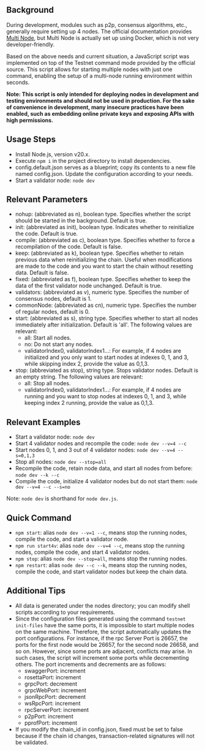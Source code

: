 ## Background
During development, modules such as p2p, consensus algorithms, etc., generally require setting up 4 nodes. The official documentation provides [Multi Node](https://docs.evmos.org/protocol/evmos-cli/multi-nodes), but Multi Node is actually set up using Docker, which is not very developer-friendly.

Based on the above needs and current situation, a JavaScript script was implemented on top of the Testnet command mode provided by the official source. This script allows for starting multiple nodes with just one command, enabling the setup of a multi-node running environment within seconds.

**Note: This script is only intended for deploying nodes in development and testing environments and should not be used in production. For the sake of convenience in development, many insecure practices have been enabled, such as embedding online private keys and exposing APIs with high permissions.**

## Usage Steps
- Install Node.js, version v20.x.
- Execute `npm i` in the project directory to install dependencies.
- config.default.json serves as a blueprint; copy its contents to a new file named config.json. Update the configuration according to your needs.
- Start a validator node: `node dev`

## Relevant Parameters
- nohup: (abbreviated as n), boolean type. Specifies whether the script should be started in the background. Default is true.
- init: (abbreviated as init), boolean type. Indicates whether to reinitialize the code. Default is true.
- compile: (abbreviated as c), boolean type. Specifies whether to force a recompilation of the code. Default is false.
- keep: (abbreviated as k), boolean type. Specifies whether to retain previous data when reinitializing the chain. Useful when modifications are made to the code and you want to start the chain without resetting data. Default is false.
- fixed: (abbreviated as f), boolean type. Specifies whether to keep the data of the first validator node unchanged. Default is true.
- validators: (abbreviated as v), numeric type. Specifies the number of consensus nodes, default is 1.
- commonNode: (abbreviated as cn), numeric type. Specifies the number of regular nodes, default is 0.
- start: (abbreviated as s), string type. Specifies whether to start all nodes immediately after initialization. Default is 'all'. The following values are relevant:
  - all: Start all nodes.
  - no: Do not start any nodes.
  - validatorIndex0, validatorIndex1...: For example, if 4 nodes are initialized and you only want to start nodes at indexes 0, 1, and 3, while skipping index 2, provide the value as 0,1,3.
- stop: (abbreviated as stop), string type. Stops validator nodes. Default is an empty string. The following values are relevant:
  - all: Stop all nodes.
  - validatorIndex0, validatorIndex1...: For example, if 4 nodes are running and you want to stop nodes at indexes 0, 1, and 3, while keeping index 2 running, provide the value as 0,1,3.

## Relevant Examples
- Start a validator node: `node dev`
- Start 4 validator nodes and recompile the code: `node dev --v=4 --c`
- Start nodes 0, 1, and 3 out of 4 validator nodes: `node dev --v=4 --s=0,1,3`
- Stop all nodes: `node dev --stop=all`
- Recompile the code, retain node data, and start all nodes from before: `node dev --k --c`
- Compile the code, initialize 4 validator nodes but do not start them: `node dev --v=4 --c --s=no`

Note: `node dev` is shorthand for `node dev.js`.

## Quick Command
- `npm start`: alias `node dev --v=1 --c`, means stop the running nodes, compile the code, and start a validator node.
- `npm run start4v`: alias `node dev --v=4 --c`, means stop the running nodes, compile the code, and start 4 validator nodes.
- `npm stop`: alias `node dev --stop=all`, means stop the running nodes.
- `npm restart`: alias `node dev --c --k`, means stop the running nodes, compile the code, and start validator nodes but keep the chain data.


## Additional Tips
- All data is generated under the nodes directory; you can modify shell scripts according to your requirements.
- Since the configuration files generated using the command `testnet init-files` have the same ports, it is impossible to start multiple nodes on the same machine. Therefore, the script automatically updates the port configurations. For instance, if the rpc Server Port is 26657, the ports for the first node would be 26657, for the second node 26658, and so on. However, since some ports are adjacent, conflicts may arise. In such cases, the script will increment some ports while decrementing others. The port increments and decrements are as follows:
  - swaggerPort: increment
  - rosettaPort: increment
  - grpcPort: decrement
  - grpcWebPort: increment
  - jsonRpcPort: decrement
  - wsRpcPort: increment
  - rpcServerPort: increment
  - p2pPort: increment
  - pprofPort: increment
- If you modify the chain_id in config.json, fixed must be set to false because if the chain id changes, transaction-related signatures will not be validated.